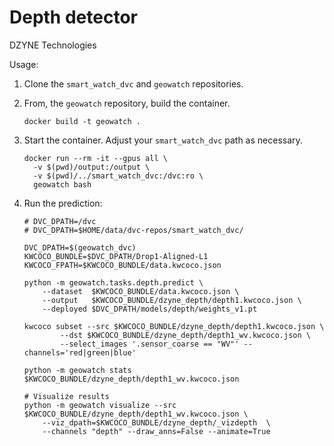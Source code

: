 
# Depth detector

DZYNE Technologies

Usage:

1. Clone the `smart_watch_dvc` and `geowatch` repositories.
2. From, the `geowatch` repository, build the container.

   ```
   docker build -t geowatch .
   ```
   
3. Start the container.  Adjust your `smart_watch_dvc` path as necessary.

   ```
   docker run --rm -it --gpus all \
     -v $(pwd)/output:/output \
     -v $(pwd)/../smart_watch_dvc:/dvc:ro \
     geowatch bash
   ```

4. Run the prediction:
    ```
    # DVC_DPATH=/dvc
    # DVC_DPATH=$HOME/data/dvc-repos/smart_watch_dvc/

    DVC_DPATH=$(geowatch_dvc)
    KWCOCO_BUNDLE=$DVC_DPATH/Drop1-Aligned-L1
    KWCOCO_FPATH=$KWCOCO_BUNDLE/data.kwcoco.json

    python -m geowatch.tasks.depth.predict \
        --dataset  $KWCOCO_BUNDLE/data.kwcoco.json \
        --output   $KWCOCO_BUNDLE/dzyne_depth/depth1.kwcoco.json \
        --deployed $DVC_DPATH/models/depth/weights_v1.pt

    kwcoco subset --src $KWCOCO_BUNDLE/dzyne_depth/depth1.kwcoco.json \
            --dst $KWCOCO_BUNDLE/dzyne_depth/depth1_wv.kwcoco.json \
            --select_images '.sensor_coarse == "WV"' --channels='red|green|blue'

    python -m geowatch stats $KWCOCO_BUNDLE/dzyne_depth/depth1_wv.kwcoco.json

    # Visualize results
    python -m geowatch visualize --src $KWCOCO_BUNDLE/dzyne_depth/depth1_wv.kwcoco.json \
        --viz_dpath=$KWCOCO_BUNDLE/dzyne_depth/_vizdepth  \
        --channels "depth" --draw_anns=False --animate=True
    ```
